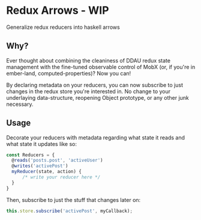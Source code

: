 # Redux Arrows - WIP
Generalize redux reducers into haskell arrows

## Why?
Ever thought about combining the cleaniness of DDAU redux state management with the fine-tuned observable control of MobX (or, if you're in ember-land, computed-properties)? Now you can!

By declaring metadata on your reducers, you can now subscribe to just changes in the redux store you're interested in. No change to your underlaying data-structure, reopening Object prototype, or any other junk necessary.

## Usage
Decorate your reducers with metadata regarding what state it reads and what state it updates like so:

```javascript
const Reducers = {
  @reads('posts.post', 'activeUser')
  @writes('activePost')
  myReducer(state, action) {
      /* write your reducer here */
  }
}
```

Then, subscribe to just the stuff that changes later on:

```javascript
this.store.subscribe('activePost', myCallback);
```

